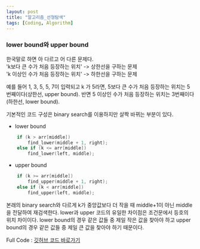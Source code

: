 ```yaml
---
layout: post
title: "알고리즘_선형탐색"
tags: [Coding, Algorithm]
---
```


### lower bound와 upper bound

한국말로 하면 아 다르고 어 다른 문제다.<br>
'k보다 큰 수가 처음 등장하는 위치' -> 상한선을 구하는 문제<br>
'k 이상인 수가 처음 등장하는 위치' -> 하한선을 구하는 문제<br>

예를 들어 1, 3, 5, 5, 7이 입력되고 k 가 5라면, 5보다 큰 수가 처음 등장하는 위치는 5번째이다(상한선, upper bound). 반면 5 이상인 수가 처음 등장하는 위치는 3번째이다 (하한선, lower bound).

기본적인 코드 구성은 binary search를 이용하지만 살짝 바뀌는 부분이 있다.

- lower bound
```C
	if (k > arr[middle])
		find_lower(middle + 1, right);
	else if (k <= arr[middle])
		find_lower(left, middle);
```

- upper bound
```C
	if (k >= arr[middle])
		find_upper(middle + 1, right);
	else if (k < arr[middle])
		find_upper(left, middle);
```

본래의 binary search와 다르게 k가 중앙값보다 더 작을 때 middle+1이 아닌 middle을 전달하여 재검색한다. lower과 upper 코드의 유일한 차이점은 조건문에서 등호의 위치 차이이다. lower bound의 경우 같은 값들 중 제일 작은 값을 찾아야 하고 upper bound의 경우 같은 값들 중 제일 큰 값을 찾아야 하기 때문이다.

Full Code : <a href="https://github.com/suyeon0506/Algorithm/tree/master/%EB%AC%B8%EC%B0%BD%EC%95%8C(%EC%A4%91%EA%B8%89)/%ED%83%90%EC%83%89_%EC%84%A0%ED%98%95%EA%B5%AC%EC%A1%B0">깃허브 코드 바로가기</a>